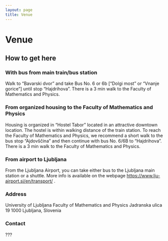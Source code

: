 ```yaml
---
layout: page
title: Venue
---
```


# Venue

## How to get here

### With bus from main train/bus station

Walk to “Bavarski dvor” and take Bus No. 6 or 6b [“Dolgi most” or “Vnanje gorice”] until stop “Hajdrihova”. There is a 3 min walk to the Faculty of Mathematics and Physics.

### From organized housing to the Faculty of Mathematics and Physics

Housing is organized in “Hostel Tabor” located in an attractive downtown location. The hostel is within walking distance of the train station. To reach the Faculty of Mathematics and Physics, we recommend a short walk to the bus stop “Ajdovščina” and then continue with bus No. 6/6B to “Hajdrihova”. There is a 3 min walk to the Faculty of Mathematics and Physics.

### From airport to Ljubljana

From the Ljubljana Airport, you can take either bus to the Ljubljana main station or a shuttle. More info is available on the webpage https://www.lju-airport.si/en/transport/ .

### Address

University of Ljubljana
Faculty of Mathematics and Physics
Jadranska ulica 19
1000 Ljubljana, Slovenia

### Contact

???